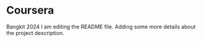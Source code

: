 # Coursera
Bangkit 2024
I am editing the README file. Adding some more details about the project description.
